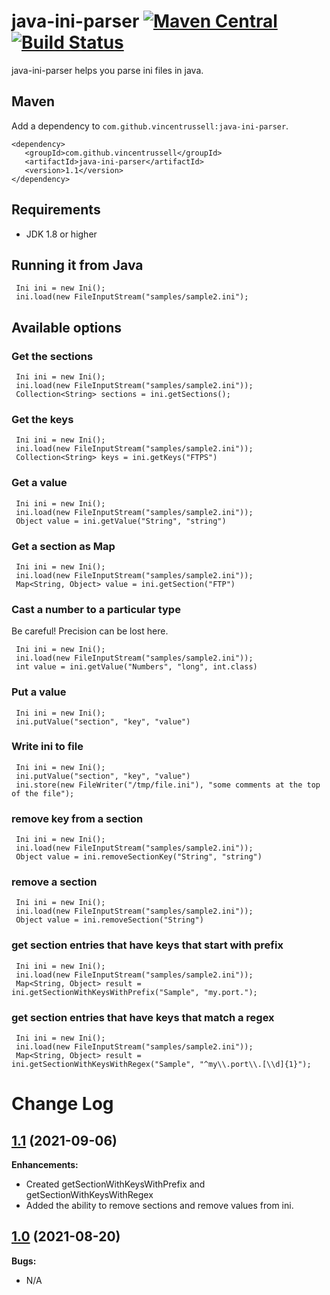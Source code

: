 # java-ini-parser [![Maven Central](https://img.shields.io/maven-central/v/com.github.vincentrussell/java-ini-parser.svg?label=Maven%20Central)](https://search.maven.org/search?q=g:%22com.github.vincentrussell%22%20AND%20a:%22java-ini-parser%22) [![Build Status](https://travis-ci.org/vincentrussell/java-ini-parser.svg?branch=master)](https://travis-ci.org/vincentrussell/java-ini-parser)

java-ini-parser helps you parse ini files in java.   

## Maven

Add a dependency to `com.github.vincentrussell:java-ini-parser`. 

```
<dependency>
   <groupId>com.github.vincentrussell</groupId>
   <artifactId>java-ini-parser</artifactId>
   <version>1.1</version>
</dependency>
```

## Requirements
- JDK 1.8 or higher

## Running it from Java

```
 Ini ini = new Ini();
 ini.load(new FileInputStream("samples/sample2.ini");
```

## Available options

### Get the sections

```
 Ini ini = new Ini();
 ini.load(new FileInputStream("samples/sample2.ini"));
 Collection<String> sections = ini.getSections();
```

### Get the keys

```
 Ini ini = new Ini();
 ini.load(new FileInputStream("samples/sample2.ini"));
 Collection<String> keys = ini.getKeys("FTPS")
```

### Get a value

```
 Ini ini = new Ini();
 ini.load(new FileInputStream("samples/sample2.ini"));
 Object value = ini.getValue("String", "string")
```

### Get a section as Map

```
 Ini ini = new Ini();
 ini.load(new FileInputStream("samples/sample2.ini"));
 Map<String, Object> value = ini.getSection("FTP")
```

### Cast a number to a particular type

Be careful!  Precision can be lost here.
```
 Ini ini = new Ini();
 ini.load(new FileInputStream("samples/sample2.ini"));
 int value = ini.getValue("Numbers", "long", int.class)
```

### Put a value

```
 Ini ini = new Ini();
 ini.putValue("section", "key", "value")
```

### Write ini to file

```
 Ini ini = new Ini();
 ini.putValue("section", "key", "value")
 ini.store(new FileWriter("/tmp/file.ini"), "some comments at the top of the file");
```

### remove key from a section

```
 Ini ini = new Ini();
 ini.load(new FileInputStream("samples/sample2.ini"));
 Object value = ini.removeSectionKey("String", "string")
```
### remove a section

```
 Ini ini = new Ini();
 ini.load(new FileInputStream("samples/sample2.ini"));
 Object value = ini.removeSection("String")
```

### get section entries that have keys that start with prefix

```
 Ini ini = new Ini();
 ini.load(new FileInputStream("samples/sample2.ini"));
 Map<String, Object> result = ini.getSectionWithKeysWithPrefix("Sample", "my.port.");
```
### get section entries that have keys that match a regex

```
 Ini ini = new Ini();
 ini.load(new FileInputStream("samples/sample2.ini"));
 Map<String, Object> result = ini.getSectionWithKeysWithRegex("Sample", "^my\\.port\\.[\\d]{1}");
```


# Change Log

## [1.1](https://github.com/vincentrussell/java-ini-parser/tree/java-ini-parser-1.1) (2021-09-06)

**Enhancements:**

- Created getSectionWithKeysWithPrefix and getSectionWithKeysWithRegex
- Added the ability to remove sections and remove values from ini.

## [1.0](https://github.com/vincentrussell/java-ini-parser/tree/java-ini-parser-1.0) (2021-08-20)

**Bugs:**

- N/A